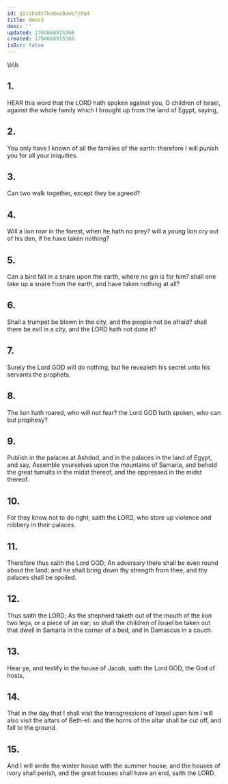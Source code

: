 ```yaml
---
id: g1cibs9z7ks6ws8uws7j0q4
title: Amos3
desc: ''
updated: 1704668915366
created: 1704668915366
isDir: false
---
```

\b\b
## 1.
HEAR this word that the LORD hath spoken against you, O children of Israel, against the whole family which I brought up from the land of Egypt, saying,
## 2.
You only have I known of all the families of the earth: therefore I will punish you for all your iniquities.
## 3.
Can two walk together, except they be agreed?
## 4.
Will a lion roar in the forest, when he hath no prey? will a young lion cry out of his den, if he have taken nothing?
## 5.
Can a bird fall in a snare upon the earth, where no gin is for him? shall one take up a snare from the earth, and have taken nothing at all?
## 6.
Shall a trumpet be blown in the city, and the people not be afraid? shall there be evil in a city, and the LORD hath not done it?
## 7.
Surely the Lord GOD will do nothing, but he revealeth his secret unto his servants the prophets.
## 8.
The lion hath roared, who will not fear? the Lord GOD hath spoken, who can but prophesy?
## 9.
Publish in the palaces at Ashdod, and in the palaces in the land of Egypt, and say, Assemble yourselves upon the mountains of Samaria, and behold the great tumults in the midst thereof, and the oppressed in the midst thereof.
## 10.
For they know not to do right, saith the LORD, who store up violence and robbery in their palaces.
## 11.
Therefore thus saith the Lord GOD; An adversary there shall be even round about the land; and he shall bring down thy strength from thee, and thy palaces shall be spoiled.
## 12.
Thus saith the LORD; As the shepherd taketh out of the mouth of the lion two legs, or a piece of an ear; so shall the children of Israel be taken out that dwell in Samaria in the corner of a bed, and in Damascus in a couch.
## 13.
Hear ye, and testify in the house of Jacob, saith the Lord GOD, the God of hosts,
## 14.
That in the day that I shall visit the transgressions of Israel upon him I will also visit the altars of Beth-el: and the horns of the altar shall be cut off, and fall to the ground.
## 15.
And I will smite the winter house with the summer house; and the houses of ivory shall perish, and the great houses shall have an end, saith the LORD.
